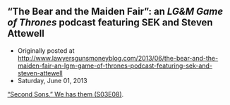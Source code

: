## “The Bear and the Maiden Fair”: an <em>LG&amp;M Game of Thrones</em> podcast featuring SEK and Steven Attewell

 * Originally posted at http://www.lawyersgunsmoneyblog.com/2013/06/the-bear-and-the-maiden-fair-an-lgm-game-of-thrones-podcast-featuring-sek-and-steven-attewell
 * Saturday, June 01, 2013

[“Second Sons.” We has them (S03E08)](http://lawyersgunsmon.wpengine.com/2013/05/second-sons-an-lgm-podcast-on-game-of-thrones-with-steven-attewell-and-sek).